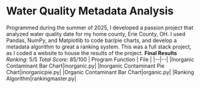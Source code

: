 # Water Quality Metadata Analysis
Programmed during the summer of 2025, I developed a passion project that analyzed water quality date for my home county, Erie County, OH. I used Pandas, NumPy, and Matplotlib to code bar/pie charts, and develop a metadata algorithm to great a ranking system. This was a full stack project, as I coded a website to house the results of the project.
**Final Results**
*Ranking:* 5/5
*Total Score:* 85/100
| Program Function | File |
|--|--|
|Inorganic Contaminant Bar Chart|inorganic.py|
|Inorganic Contaminant Pie Chart|inorganicpie.py|
|Organic Contaminant Bar Chart|organic.py|
|Ranking Algorithm|rankingmaster.py|

